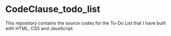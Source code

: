 # CodeClause_todo_list
This repository contains the source codes for the To-Do List that I have built with HTML, CSS and JavaScript.
